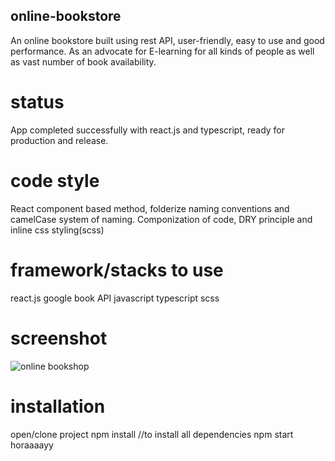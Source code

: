 ## online-bookstore
An online bookstore built using rest API, user-friendly, easy to use and good performance.
As an advocate for E-learning for all kinds of people as well as vast number of book availability. 


# status
App completed successfully with react.js and typescript, ready for production and release.

# code style
React component based method, folderize naming conventions and camelCase system of naming. Componization of code, DRY principle and inline css styling(scss)
# framework/stacks to use
react.js
google book API
javascript
typescript
scss

# screenshot
![online bookshop]()

# installation
open/clone project
npm install //to install all dependencies
npm start
horaaaayy



